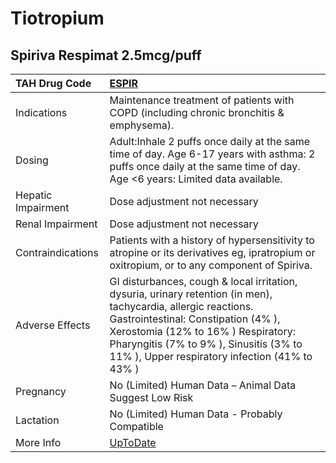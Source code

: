 # Tiotropium

## Spiriva Respimat 2.5mcg/puff

| TAH Drug Code      | [ESPIR](https://www.tahsda.org.tw/drugs/hissearch.php?drug_code=ESPIR)                                                                                                                                                                                                                  |
|:-------------------|:----------------------------------------------------------------------------------------------------------------------------------------------------------------------------------------------------------------------------------------------------------------------------------------|
| Indications        | Maintenance treatment of patients with COPD (including chronic bronchitis & emphysema).                                                                                                                                                                                                 |
| Dosing             | Adult:Inhale 2 puffs once daily at the same time of day. Age 6-17 years with asthma: 2 puffs once daily at the same time of day. Age <6 years: Limited data available.                                                                                                                  |
| Hepatic Impairment | Dose adjustment not necessary                                                                                                                                                                                                                                                           |
| Renal Impairment   | Dose adjustment not necessary                                                                                                                                                                                                                                                           |
| Contraindications  | Patients with a history of hypersensitivity to atropine or its derivatives eg, ipratropium or oxitropium, or to any component of Spiriva.                                                                                                                                               |
| Adverse Effects    | GI disturbances, cough & local irritation, dysuria, urinary retention (in men), tachycardia, allergic reactions. Gastrointestinal: Constipation (4% ), Xerostomia (12% to 16% ) Respiratory: Pharyngitis (7% to 9% ), Sinusitis (3% to 11% ), Upper respiratory infection (41% to 43% ) |
| Pregnancy          | No (Limited) Human Data – Animal Data Suggest Low Risk                                                                                                                                                                                                                                  |
| Lactation          | No (Limited) Human Data - Probably Compatible                                                                                                                                                                                                                                           |
| More Info          | [UpToDate](https://www.uptodate.com/contents/tiotropium-drug-information)                                                                                                                                                                                                               |

